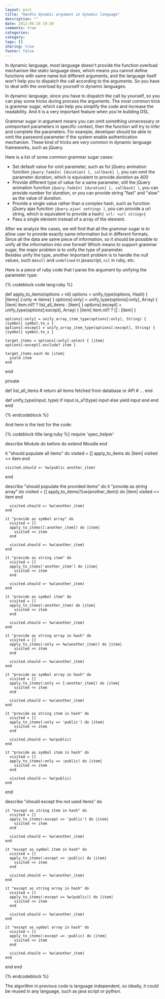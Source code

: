 ```yaml
---
layout: post
title: "Handle dynamic argument in dynamic language"
description: ""
date: 2012-06-28 19:30
comments: true
categories: 
category: 
tags: []
sharing: true
footer: false
---
```


In dynamic language, most language doesn't provide the function overload mechanism like static language does, which means you cannot define functions with same name but different arguments, and the language itself won't help you to dispatch the call according to the arguments.
So you have to deal with the overload by yourself in dynamic languages.

In dynamic language, since you have to dispatch the call by yourself, so you can play some tricks during process the arguments. The most common trick is grammar sugar, which can help you simplify the code and increase the readability. And it is a very important feature when you're building DSL.

Grammar sugar in argument means you can omit something unnecessary or unimportant parameters in specific context, then the function will try to infer and complete the parameters. For example, developer should be able to omit the password parameter if the system enable authentication mechanism. These kind of tricks are very common in dynamic language frameworks, such as jQuery.

Here is a list of some common grammar sugar cases:

* Set default value for omit parameter, such as for jQuery animation function `jQuery.fadeIn( [duration] [, callback] )`, you can omit the parameter _duration_, which is equivalent to provide _duration_ as 400
* Provide different type of value for a same parameter, still the jQuery animation function `jQuery.fadeIn( [duration] [, callback] )`, you can provide number for _duration_, or you can provide string "fast" and "slow" as the value of _duration_.
* Provide a single value rather than a complex hash, such as function jQuery ajax function `jQuery.ajax( settings )`, you can provide a url string, which is equivalent to provide a hash`{ url: <url string>}`
* Pass a single element instead of a array of the element.

After we analyze the cases, we will find that all the grammar sugar is to allow user to provide exactly same information but in different formats. Since all the data are same piece of information, so it should be possible to unify all the information into one format! Which means to support grammar sugar, the major problem is to unify the type of parameter.   
Besides unify the type, another important problem is to handle the null values, such as`null` and `undefined` in javascript, `nil` in ruby, etc.

Here is a piece of ruby code that I parse the argument by unifying the parameter type:

{% codeblock code lang:ruby %}

  def apply_to_items(options = nil)
    options = unify_type(options, Hash) { |items| {:only => items} }
    options[:only] = unify_type(options[:only], Array) { |item| item.nil? ? list_all_items : [item]  }
    options[:except] = unify_type(options[:except], Array) { |item| item.nil? ? [] : [item] }

    options[:only] = unify_array_item_type(options[:only], String) { |symbol| symbol.to_s }
    options[:except] = unify_array_item_type(options[:except], String) { |symbol| symbol.to_s }

    target_items = options[:only].select { |item| options[:except].exclude? item }

    target_items.each do |item|
      yield item
    end
  end

  private

  def list_all_items
	# return all items fetched from database or API
	# ...
  end

  def unify_type(input, type)
    if input.is_a?(type)
      input
    else
      yield input
    end
  end
end

{% endcodeblock %}

And here is the test for the code:

{% codeblock title lang:ruby %}
require 'spec_helper'

describe Module  do
  before do
    extend Moudle
  end

  it "should populate all items" do
    visited = []
    apply_to_items do |item|
      visited << item
    end

    visited.should =~ %w(public another_item)
  end

  describe "should populate the provided items" do
    it "provide as string array" do
      visited = []
      apply_to_items(%w(another_item)) do |item|
        visited << item
      end

      visited.should =~ %w(another_item)
    end

    it "provide as symbol array" do
      visited = []
      apply_to_items([:another_item]) do |item|
        visited << item
      end

      visited.should =~ %w(another_item)
    end

    it "provide as string item" do
      visited = []
      apply_to_items('another_item') do |item|
        visited << item
      end

      visited.should =~ %w(another_item)
    end

    it "provide as symbol item" do
      visited = []
      apply_to_items(:another_item) do |item|
        visited << item
      end

      visited.should =~ %w(another_item)
    end

    it "provide as string array in hash" do
      visited = []
      apply_to_items(:only => %w(another_item)) do |item|
        visited << item
      end

      visited.should =~ %w(another_item)
    end

    it "provide as symbol array in hash" do
      visited = []
      apply_to_items(:only => [:another_item]) do |item|
        visited << item
      end

      visited.should =~ %w(another_item)
    end

    it "provide as string item in hash" do
      visited = []
      apply_to_items(:only => 'public') do |item|
        visited << item
      end

      visited.should =~ %w(public)
    end

    it "provide as symbol item in hash" do
      visited = []
      apply_to_items(:only => :public) do |item|
        visited << item
      end

      visited.should =~ %w(public)
    end
  end

  describe "should except the not used items" do

    it "except as string item in hash" do
      visited = []
      apply_to_items(:except => 'public') do |item|
        visited << item
      end

      visited.should =~ %w(another_item)
    end

    it "except as symbol item in hash" do
      visited = []
      apply_to_items(:except => :public) do |item|
        visited << item
      end

      visited.should =~ %w(another_item)
    end

    it "except as string array in hash" do
      visited = []
      apply_to_items(:except => %w(public)) do |item|
        visited << item
      end

      visited.should =~ %w(another_item)
    end

    it "except as symbol array in hash" do
      visited = []
      apply_to_items(:except => :public) do |item|
        visited << item
      end

      visited.should =~ %w(another_item)
    end
  end
end

{% endcodeblock %}

The algorithm in previous code is language independent, so ideally, it could be reused in any language, such as java script or python.
  